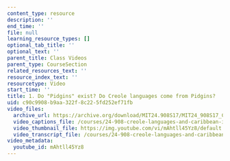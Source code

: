 ```yaml
---
content_type: resource
description: ''
end_time: ''
file: null
learning_resource_types: []
optional_tab_title: ''
optional_text: ''
parent_title: Class Videos
parent_type: CourseSection
related_resources_text: ''
resource_index_text: ''
resourcetype: Video
start_time: ''
title: 1. Do "Pidgins" exist? Do Creole languages come from Pidgins?
uid: c90c9908-b9aa-322f-8c22-5fd252ef71fb
video_files:
  archive_url: https://archive.org/download/MIT24.908S17/MIT24_908S17_Creole_Chapter_01_Pidgins_300k.mp4
  video_captions_file: /courses/24-908-creole-languages-and-caribbean-identities-spring-2017/a69d77dfb2fc5876a1acd65d0c9b3198_mAhtll45Yz8.vtt
  video_thumbnail_file: https://img.youtube.com/vi/mAhtll45Yz8/default.jpg
  video_transcript_file: /courses/24-908-creole-languages-and-caribbean-identities-spring-2017/cdd6102aa2f0d0064ed2e177913dfb53_mAhtll45Yz8.pdf
video_metadata:
  youtube_id: mAhtll45Yz8
---
```

